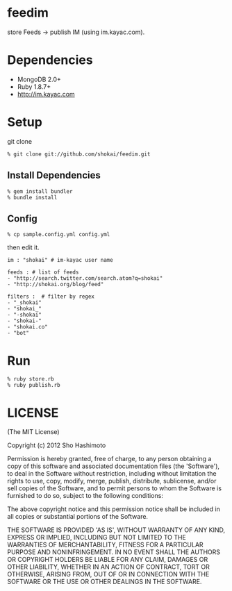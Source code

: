 feedim
======
store Feeds -> publish IM (using im.kayac.com).


Dependencies
============

* MongoDB 2.0+
* Ruby 1.8.7+
* http://im.kayac.com


Setup
=====

git clone

    % git clone git://github.com/shokai/feedim.git


Install Dependencies
--------------------

    % gem install bundler
    % bundle install


Config
------

    % cp sample.config.yml config.yml

then edit it.

    im : "shokai" # im-kayac user name

    feeds : # list of feeds
    - "http://search.twitter.com/search.atom?q=shokai"
    - "http://shokai.org/blog/feed"

    filters :  # filter by regex
    - "_shokai"
    - "shokai_"
    - "-shokai"
    - "shokai-"
    - "shokai.co"
    - "bot"

Run
===

    % ruby store.rb
    % ruby publish.rb


LICENSE
=======
(The MIT License)

Copyright (c) 2012 Sho Hashimoto

Permission is hereby granted, free of charge, to any person obtaining
a copy of this software and associated documentation files (the
'Software'), to deal in the Software without restriction, including
without limitation the rights to use, copy, modify, merge, publish,
distribute, sublicense, and/or sell copies of the Software, and to
permit persons to whom the Software is furnished to do so, subject to
the following conditions:

The above copyright notice and this permission notice shall be
included in all copies or substantial portions of the Software.

THE SOFTWARE IS PROVIDED 'AS IS', WITHOUT WARRANTY OF ANY KIND,
EXPRESS OR IMPLIED, INCLUDING BUT NOT LIMITED TO THE WARRANTIES OF
MERCHANTABILITY, FITNESS FOR A PARTICULAR PURPOSE AND NONINFRINGEMENT.
IN NO EVENT SHALL THE AUTHORS OR COPYRIGHT HOLDERS BE LIABLE FOR ANY
CLAIM, DAMAGES OR OTHER LIABILITY, WHETHER IN AN ACTION OF CONTRACT,
TORT OR OTHERWISE, ARISING FROM, OUT OF OR IN CONNECTION WITH THE
SOFTWARE OR THE USE OR OTHER DEALINGS IN THE SOFTWARE.